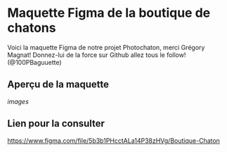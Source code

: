 # Maquette Figma de la boutique de chatons

Voici la maquette Figma de notre projet Photochaton, merci Grégory Magnat! Donnez-lui de la force sur Github allez tous le follow! (@100PBaguuette)

## Aperçu de la maquette 

*images*

## Lien pour la consulter 

https://www.figma.com/file/5b3b1PHcctALa14P38zHVg/Boutique-Chaton